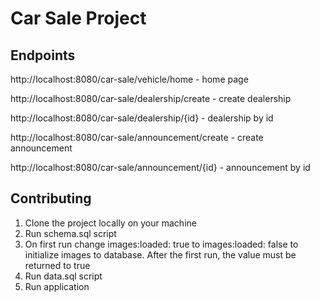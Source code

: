 # Car Sale Project

## Endpoints

http://localhost:8080/car-sale/vehicle/home - home page

http://localhost:8080/car-sale/dealership/create - create dealership

http://localhost:8080/car-sale/dealership/{id} - dealership by id

http://localhost:8080/car-sale/announcement/create - create announcement

http://localhost:8080/car-sale/announcement/{id} - announcement by id

## Contributing

1. Clone the project locally on your machine
2. Run schema.sql script
3. On first run change images:loaded: true to images:loaded: false to initialize images to database. After the first run, the value must be returned to true
4. Run data.sql script 
5. Run application